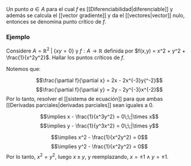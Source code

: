 
Un punto $a\in A$ para el cual $f$ es [[Diferenciabilidad|diferenciable]] y además se calcula el [[vector gradiente]] y da el [[vectores|vector]] nulo, entonces se denomina punto crítico de $f$. 

### Ejemplo 

Considere $A = \mathbb{R}^2\;|\;\lbrace xy = 0\rbrace$ y $f:A\rightarrow\mathbb{R}$ definida por $f(x,y) = x^2 + y^2 + \frac{1}{x^2y^2}$. Hallar los puntos críticos de $f$. 

Notemos que: 

$$\frac{\partial f}{\partial x} = 2x - 2x^{-3}y{^-2}$$ $$\frac{\partial f}{\partial y} = 2y - 2y^{-3}x^{-2}$$ 
Por lo tanto, resolver el [[sistema de ecuación]] para que ambas [[Derivadas parciales|derivadas parciales]] sean iguales a 0. 

$$\implies x - \frac{1}{x^3y^2} = 0\;\;|\times x$$
$$\implies y - \frac{1}{y^3x^2} = 0\;\;|\times y$$

$$\implies x^2 - \frac{1}{x^2y^2} = 0$$ $$\implies y^2 - \frac{1}{x^2y^2} = 0$$ Por lo tanto, $x^2 = y^2$, luego $x\pm y$, y reemplazando, $x=\pm 1\land y=\pm 1$.  